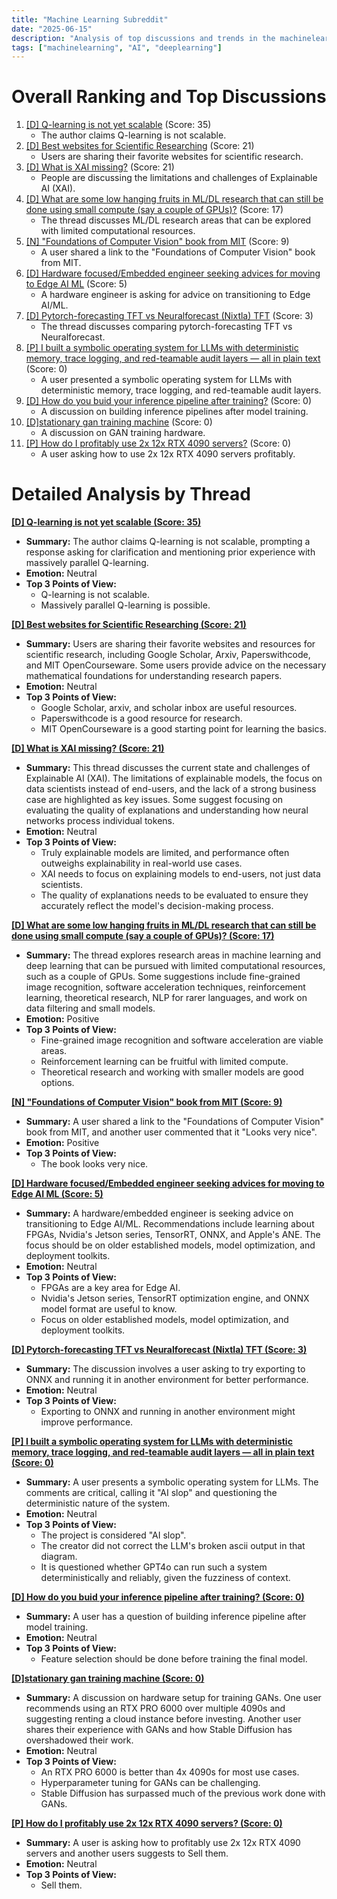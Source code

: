 ```yaml
---
title: "Machine Learning Subreddit"
date: "2025-06-15"
description: "Analysis of top discussions and trends in the machinelearning subreddit"
tags: ["machinelearning", "AI", "deeplearning"]
---
```


# Overall Ranking and Top Discussions
1.  [[D] Q-learning is not yet scalable](https://seohong.me/blog/q-learning-is-not-yet-scalable/) (Score: 35)
    *   The author claims Q-learning is not scalable.
2.  [[D] Best websites for Scientific Researching](https://www.reddit.com/r/MachineLearning/comments/1lbivpx/d_best_websites_for_scientific_researching/) (Score: 21)
    *   Users are sharing their favorite websites for scientific research.
3.  [[D] What is XAI missing?](https://www.reddit.com/r/MachineLearning/comments/1lc0y8f/d_what_is_xai_missing/) (Score: 21)
    *   People are discussing the limitations and challenges of Explainable AI (XAI).
4.  [[D] What are some low hanging fruits in ML/DL research that can still be done using small compute (say a couple of GPUs)?](https://www.reddit.com/r/MachineLearning/comments/1lbtgeg/d_what_are_some_low_hanging_fruits_in_mldl/) (Score: 17)
    *   The thread discusses ML/DL research areas that can be explored with limited computational resources.
5.  [[N] "Foundations of Computer Vision" book from MIT](https://visionbook.mit.edu/) (Score: 9)
    *   A user shared a link to the "Foundations of Computer Vision" book from MIT.
6.  [[D] Hardware focused/Embedded engineer seeking advices for moving to Edge AI ML](https://www.reddit.com/r/MachineLearning/comments/1lbinek/d_hardware_focusedembedded_engineer_seeking/) (Score: 5)
    *   A hardware engineer is asking for advice on transitioning to Edge AI/ML.
7.  [[D] Pytorch-forecasting TFT vs Neuralforecast (Nixtla) TFT](https://www.reddit.com/r/MachineLearning/comments/1lbl5vg/d_pytorchforecasting_tft_vs_neuralforecast_nixtla/) (Score: 3)
    *   The thread discusses comparing pytorch-forecasting TFT vs Neuralforecast.
8.  [[P] I built a symbolic operating system for LLMs with deterministic memory, trace logging, and red-teamable audit layers — all in plain text](https://www.reddit.com/r/MachineLearning/comments/1lbo799/p_i_built_a_symbolic_operating_system_for_llms/) (Score: 0)
    *   A user presented a symbolic operating system for LLMs with deterministic memory, trace logging, and red-teamable audit layers.
9.  [[D] How do you buid your inference pipeline after training?](https://www.reddit.com/r/MachineLearning/comments/1lc46k0/d_how_do_you_buid_your_inference_pipeline_after/) (Score: 0)
    *   A discussion on building inference pipelines after model training.
10. [[D]stationary gan training machine](https://www.reddit.com/r/MachineLearning/comments/1lc4bku/dstationary_gan_training_machine/) (Score: 0)
    *   A discussion on GAN training hardware.
11. [[P] How do I profitably use 2x 12x RTX 4090 servers?](https://www.reddit.com/r/MachineLearning/comments/1lc9dek/p_how_do_i_profitably_use_2x_12x_rtx_4090_servers/) (Score: 0)
    *   A user asking how to use 2x 12x RTX 4090 servers profitably.

# Detailed Analysis by Thread
**[[D] Q-learning is not yet scalable (Score: 35)](https://seohong.me/blog/q-learning-is-not-yet-scalable/)**
*  **Summary:** The author claims Q-learning is not scalable, prompting a response asking for clarification and mentioning prior experience with massively parallel Q-learning.
*  **Emotion:** Neutral
*  **Top 3 Points of View:**
    *   Q-learning is not scalable.
    *   Massively parallel Q-learning is possible.

**[[D] Best websites for Scientific Researching (Score: 21)](https://www.reddit.com/r/MachineLearning/comments/1lbivpx/d_best_websites_for_scientific_researching/)**
*  **Summary:** Users are sharing their favorite websites and resources for scientific research, including Google Scholar, Arxiv, Paperswithcode, and MIT OpenCourseware. Some users provide advice on the necessary mathematical foundations for understanding research papers.
*  **Emotion:** Neutral
*  **Top 3 Points of View:**
    *   Google Scholar, arxiv, and scholar inbox are useful resources.
    *   Paperswithcode is a good resource for research.
    *   MIT OpenCourseware is a good starting point for learning the basics.

**[[D] What is XAI missing? (Score: 21)](https://www.reddit.com/r/MachineLearning/comments/1lc0y8f/d_what_is_xai_missing/)**
*  **Summary:** This thread discusses the current state and challenges of Explainable AI (XAI). The limitations of explainable models, the focus on data scientists instead of end-users, and the lack of a strong business case are highlighted as key issues. Some suggest focusing on evaluating the quality of explanations and understanding how neural networks process individual tokens.
*  **Emotion:** Neutral
*  **Top 3 Points of View:**
    *   Truly explainable models are limited, and performance often outweighs explainability in real-world use cases.
    *   XAI needs to focus on explaining models to end-users, not just data scientists.
    *   The quality of explanations needs to be evaluated to ensure they accurately reflect the model's decision-making process.

**[[D] What are some low hanging fruits in ML/DL research that can still be done using small compute (say a couple of GPUs)? (Score: 17)](https://www.reddit.com/r/MachineLearning/comments/1lbtgeg/d_what_are_some_low_hanging_fruits_in_mldl/)**
*  **Summary:** The thread explores research areas in machine learning and deep learning that can be pursued with limited computational resources, such as a couple of GPUs. Some suggestions include fine-grained image recognition, software acceleration techniques, reinforcement learning, theoretical research, NLP for rarer languages, and work on data filtering and small models.
*  **Emotion:** Positive
*  **Top 3 Points of View:**
    *   Fine-grained image recognition and software acceleration are viable areas.
    *   Reinforcement learning can be fruitful with limited compute.
    *   Theoretical research and working with smaller models are good options.

**[[N] "Foundations of Computer Vision" book from MIT (Score: 9)](https://visionbook.mit.edu/)**
*  **Summary:** A user shared a link to the "Foundations of Computer Vision" book from MIT, and another user commented that it "Looks very nice".
*  **Emotion:** Positive
*  **Top 3 Points of View:**
    *   The book looks very nice.

**[[D] Hardware focused/Embedded engineer seeking advices for moving to Edge AI ML (Score: 5)](https://www.reddit.com/r/MachineLearning/comments/1lbinek/d_hardware_focusedembedded_engineer_seeking/)**
*  **Summary:** A hardware/embedded engineer is seeking advice on transitioning to Edge AI/ML. Recommendations include learning about FPGAs, Nvidia's Jetson series, TensorRT, ONNX, and Apple's ANE. The focus should be on older established models, model optimization, and deployment toolkits.
*  **Emotion:** Neutral
*  **Top 3 Points of View:**
    *   FPGAs are a key area for Edge AI.
    *   Nvidia's Jetson series, TensorRT optimization engine, and ONNX model format are useful to know.
    *   Focus on older established models, model optimization, and deployment toolkits.

**[[D] Pytorch-forecasting TFT vs Neuralforecast (Nixtla) TFT (Score: 3)](https://www.reddit.com/r/MachineLearning/comments/1lbl5vg/d_pytorchforecasting_tft_vs_neuralforecast_nixtla/)**
*  **Summary:** The discussion involves a user asking to try exporting to ONNX and running it in another environment for better performance.
*  **Emotion:** Neutral
*  **Top 3 Points of View:**
    *   Exporting to ONNX and running in another environment might improve performance.

**[[P] I built a symbolic operating system for LLMs with deterministic memory, trace logging, and red-teamable audit layers — all in plain text (Score: 0)](https://www.reddit.com/r/MachineLearning/comments/1lbo799/p_i_built_a_symbolic_operating_system_for_llms/)**
*  **Summary:** A user presents a symbolic operating system for LLMs. The comments are critical, calling it "AI slop" and questioning the deterministic nature of the system.
*  **Emotion:** Neutral
*  **Top 3 Points of View:**
    *   The project is considered "AI slop".
    *   The creator did not correct the LLM's broken ascii output in that diagram.
    *   It is questioned whether GPT4o can run such a system deterministically and reliably, given the fuzziness of context.

**[[D] How do you buid your inference pipeline after training? (Score: 0)](https://www.reddit.com/r/MachineLearning/comments/1lc46k0/d_how_do_you_buid_your_inference_pipeline_after/)**
*  **Summary:** A user has a question of building inference pipeline after model training.
*  **Emotion:** Neutral
*  **Top 3 Points of View:**
    *   Feature selection should be done before training the final model.

**[[D]stationary gan training machine (Score: 0)](https://www.reddit.com/r/MachineLearning/comments/1lc4bku/dstationary_gan_training_machine/)**
*  **Summary:** A discussion on hardware setup for training GANs. One user recommends using an RTX PRO 6000 over multiple 4090s and suggesting renting a cloud instance before investing. Another user shares their experience with GANs and how Stable Diffusion has overshadowed their work.
*  **Emotion:** Neutral
*  **Top 3 Points of View:**
    *   An RTX PRO 6000 is better than 4x 4090s for most use cases.
    *   Hyperparameter tuning for GANs can be challenging.
    *   Stable Diffusion has surpassed much of the previous work done with GANs.

**[[P] How do I profitably use 2x 12x RTX 4090 servers? (Score: 0)](https://www.reddit.com/r/MachineLearning/comments/1lc9dek/p_how_do_i_profitably_use_2x_12x_rtx_4090_servers/)**
*  **Summary:** A user is asking how to profitably use 2x 12x RTX 4090 servers and another users suggests to Sell them.
*  **Emotion:** Neutral
*  **Top 3 Points of View:**
    *   Sell them.

